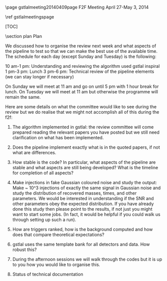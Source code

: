\page gstlalmeeting20140409page F2F Meeting April 27-May 3, 2014

\ref gstlalmeetingspage

[TOC]

\section plan Plan

We discussed how to organise the review next week and what aspects of the pipeline to test so that we can make the best use of the available time. The schedule for each day (except Sunday and Tuesday) is the following:

10 am-1 pm: Understanding and reviewing the algorithm used gstlal inspiral
1 pm-3 pm: Lunch
3 pm-6 pm: Technical review of the pipeline elements (we can stay longer if necessary)

On Sunday we will meet at 11 am and go on until 5 pm with 1 hour break for lunch. On Tuesday we will meet at 11 am but otherwise the programme will remain the same. 

Here are some details on what the committee would like to see during the review but we do realise that we might not accomplish all of this during the f2f:

1. The algorithm implemented in gstlal: the review committee will come prepared reading the relevant papers you have posted but we still need clarification on what has been implemented.

2. Does the pipeline implement exactly what is in the quoted papers, if not what are differences.

3. How stable is the code? In particular, what aspects of the pipeline are stable and what aspects are still being developed? What is the timeline for completion of all aspects?

4. Make injections in fake Gaussian coloured noise and study the output: Make ~ 10^3 injections of exactly the same signal in Gaussian noise and study the distribution of recovered masses, times, and other parameters. We would be interested in understanding if the SNR and other parameters obey the expected distribution. If you have already done this study then please point to the results, if not just you might want to start some jobs. (In fact, it would be helpful if you could walk us through setting up such a run). 

5. How are triggers ranked, how is the background computed and how does that compare theoretical expectations?

6. gstlal uses the same template bank for all detectors and data. How robust this?

7. During the afternoon sessions we will walk through the codes but it is up to you how you would like to organise this.

8. Status of technical documentation 
